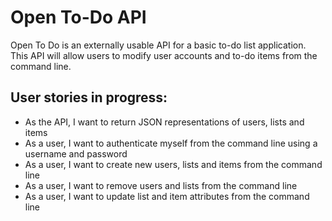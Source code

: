 # Open To-Do API

Open To Do is an externally usable API for a basic to-do list application. This API will allow users to modify user accounts and to-do items from the command line.

## User stories in progress:

* As the API, I want to return JSON representations of users, lists and items
* As a user, I want to authenticate myself from the command line using a username and password
* As a user, I want to create new users, lists and items from the command line
* As a user, I want to remove users and lists from the command line
* As a user, I want to update list and item attributes from the command line
